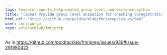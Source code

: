 ```yaml
---
tags: feature,reports,help-wanted,group-level,neuroscience,python
title: "[idea] Provide group level animation for checking coregistration"
html_url: "https://github.com/poldracklab/fmriprep/issues/948"
user: chrisgorgo
repo: poldracklab/fmriprep
---
```


As in  https://github.com/poldracklab/fmriprep/issues/939#issue-291980422